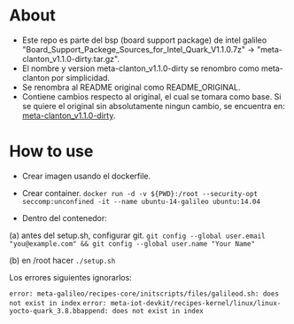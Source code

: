 # About

- Este repo es parte del bsp (board support package) de intel galileo "Board_Support_Packege_Sources_for_Intel_Quark_V1.1.0.7z" -> "meta-clanton_v1.1.0-dirty.tar.gz".
- El nombre y version meta-clanton_v1.1.0-dirty se renombro como meta-clanton por simplicidad.
- Se renombra al README original como README_ORIGINAL.
- Contiene cambios respecto al original, el cual se tomara como base. Si se quiere el original sin absolutamente ningun cambio, se encuentra en:
[meta-clanton_v1.1.0-dirty](https://github.com/federicogramos/meta-clanton_v1.1.0-dirty).

# How to use

- Crear imagen usando el dockerfile.

- Crear container.
`docker run -d -v ${PWD}:/root --security-opt seccomp:unconfined -it --name ubuntu-14-galileo ubuntu:14.04`
- Dentro del contenedor:

(a) antes del setup.sh, configurar git.
`git config --global user.email "you@example.com" && git config --global user.name "Your Name"`

(b) en /root hacer `./setup.sh`

Los errores siguientes ignorarlos:

`error: meta-galileo/recipes-core/initscripts/files/galileod.sh: does not exist in index`
`error: meta-iot-devkit/recipes-kernel/linux/linux-yocto-quark_3.8.bbappend: does not exist in index`